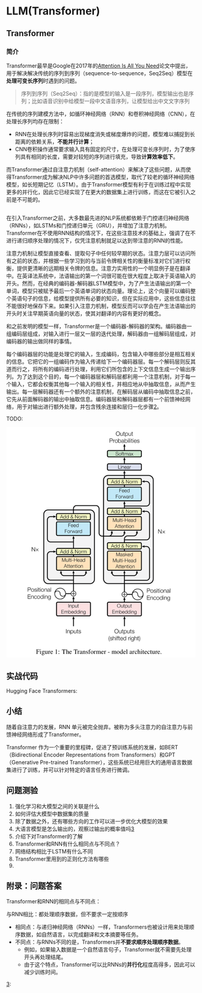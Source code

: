 

<!--
 * @version:
 * @Author:  StevenJokess（蔡舒起） https://github.com/StevenJokess
 * @Date: 2023-11-01 22:19:47
 * @LastEditors:  StevenJokess（蔡舒起） https://github.com/StevenJokess
 * @LastEditTime: 2023-11-03 11:59:15
 * @Description:
 * @Help me: make friends by a867907127@gmail.com and help me get some “foreign” things or service I need in life; 如有帮助，请资助，失业3年了。![支付宝收款码](https://github.com/StevenJokess/d2rl/blob/master/img/%E6%94%B6.jpg)
 * @TODO::
 * @Reference:
-->
# LLM(Transformer)

## Transformer


### 简介

Transformer最早是Google在2017年的[Attention Is All You Need](https://arxiv.org/abs/1706.03762)论文中提出，用于解决解决传统的序列到序列（sequence-to-sequence，Seq2Seq）模型在**处理可变长序列**时遇到的问题。

> 序列到序列（Seq2Seq）：指的是模型的输入是一段序列，模型输出也是序列；比如语音识别中给模型一段中文语音序列，让模型给出中文文字序列

在传统的序列建模方法中，如循环神经网络（RNN）和卷积神经网络（CNN），在处理长序列均存在限制：

- RNN在处理长序列时容易出现梯度消失或梯度爆炸的问题，模型难以捕捉到长距离的依赖关系，**不能并行计算**；
- CNN卷积操作通常要求输入具有固定的尺寸，在处理可变长序列时，为了使序列具有相同的长度，需要对较短的序列进行填充，导致**计算效率低下**。

而Transformer通过自注意力机制（self-attention）来解决了这些问题，从而使得Transformer成为解决NLP中许多问题的首选模型，取代了较老的循环神经网络模型，如长短期记忆（LSTM）。由于Transformer模型有利于在训练过程中实现更多的并行化，因此它已经实现了在更大的数据集上进行训练，而这在它被引入之前是不可能的。


##

在引入Transformer之前，大多数最先进的NLP系统都依赖于门控递归神经网络（RNNs），如LSTMs和门控递归单元（GRU），并增加了注意力机制。Transformer在不使用RNN结构的情况下，在这些注意技术的基础上，强调了在不进行递归顺序处理的情况下，仅凭注意机制就足以达到带注意的RNN的性能。

注意力机制让模型直接查看、提取句子中任何较早期的状态。注意力层可以访问所有之前的状态，并根据一些学习到的与当前令牌相关性的衡量标准对它们进行权衡，提供更清晰的远期相关令牌的信息。注意力实用性的一个明显例子是在翻译中。在英译法系统中，法语输出的第一个词很可能在很大程度上取决于英语输入的开头。然而，在经典的编码器-解码器LSTM模型中，为了产生法语输出的第一个单词，模型只被赋予最后一个英语单词的状态向量。理论上，这个向量可以编码整个英语句子的信息，给模型提供所有必要的知识，但在实际应用中，这些信息往往不能很好地保存下来。如果引入注意力机制，模型反而可以学会在产生法语输出的开头时关注早期英语向量的状态，使其对翻译的内容有更好的概念。

和之前发明的模型一样，Transformer是一个编码器-解码器的架构。编码器由一组编码层组成，对输入进行一层又一层的迭代处理，解码器由一组解码层组成，对编码器的输出做同样的事情。

每个编码器层的功能是处理它的输入，生成编码，包含输入中哪些部分是相互相关的信息。它把它的一组编码作为输入传递给下一个编码器层。每一个解码层则反其道而行之，将所有的编码进行处理，利用它们所包含的上下文信息生成一个输出序列。为了达到这个目的，每一个编码器层和解码层都利用一个注意机制，对于每一个输入，它都会权衡其他每一个输入的相关性，并相应地从中抽取信息，从而产生输出。每一层解码器还有一个额外的注意机制，在解码层从编码中抽取信息之前，它先从前面解码器的输出中抽取信息。编码器层和解码器层都有一个前馈神经网络，用于对输出进行额外处理，并包含残余连接和层归一化步骤[2]。

TODO:

![Transformer](../../img/Transformer.png)

## 实战代码

Hugging Face Transformers:


## 小结

随着自注意力的发展，RNN 单元被完全抛弃。被称为多头注意力的自注意力与前馈神经网络形成了Transformer。

Transformer 作为一个重要的里程碑，促进了预训练系统的发展，如BERT（Bidirectional Encoder Representations from Transformers）和GPT（Generative Pre-trained Transformer），这些系统已经用巨大的通用语言数据集进行了训练，并可以针对特定的语言任务进行微调。


## 问题测验

1. 强化学习和大模型之间的关联是什么
1. 如何评估大模型中数据集的质量
1. 除了数据之外，还有哪些方向的工作可以进一步优化大模型的效果
1. 大语言模型是怎么输出的，观察过输出的概率值吗[3]
1. 介绍下对Transformer的了解
1. Transformer和RNN有什么相同点与不同点？
1. 网络结构相比于LSTM有什么不同
1. Transformer里用到的正则化方法有哪些
1.

## 附录：问题答案


Transformer和RNN的相同点与不同点：

与RNN相比：都处理顺序数据，但不要求一定按顺序

- 相同点：与递归神经网络（RNNs）一样，Transformers也被设计用来处理顺序数据，如自然语言，以完成翻译和文本摘要等任务。
- 不同点：与RNNs不同的是，Transformers并**不要求顺序处理顺序数据**。
  - 例如，如果输入数据是一个自然语言句子，Transformer就不需要先处理开头再处理结尾。
  - 由于这个特点，Transformer可以比RNNs的**并行化**程度高得多，因此可以减少训练时间。


[1]: https://developer.aliyun.com/article/1229038
[2]: https://zhuanlan.zhihu.com/p/165184447
[3]: https://zhuanlan.zhihu.com/p/659551066
[3]:

